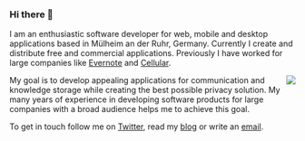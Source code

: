 ### Hi there 👋

I am an enthusiastic software developer for web, mobile and desktop applications based in Mülheim an der Ruhr, Germany. Currently I create and distribute free and commercial applications. Previously I have worked for large companies like [Evernote](https://evernote.com) and [Cellular](https://www.cellular.de).

<a href="https://github.com/holtwick">
  <img align="right" src="https://github-readme-stats.vercel.app/api?username=holtwick&show_icons=true&line_height=27&count_private=true&title_color=ffffff&text_color=c9cacc&icon_color=2bbc8a&bg_color=1d1f21" />
</a>

My goal is to develop appealing applications for communication and knowledge storage while creating the best possible privacy solution. My many years of experience in developing software products for large companies with a broad audience helps me to achieve this goal.
  
To get in touch follow me on [Twitter](https://github.com/holtwick), read my [blog](https://holtwick.de/blog/) or write an [email](mailto:hello@holtwick.de).



